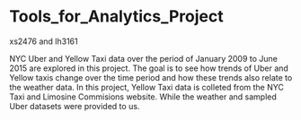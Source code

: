 # Tools_for_Analytics_Project

xs2476 and lh3161

NYC Uber and Yellow Taxi data over the period of January 2009 to June 2015 are explored in this project.  The goal is to see how trends of Uber and Yellow taxis change over the time period and how these trends also relate to the weather data. In this project, Yellow Taxi data is colleted from the NYC Taxi and Limosine Commisions website.  While the weather and sampled Uber datasets were provided to us.
